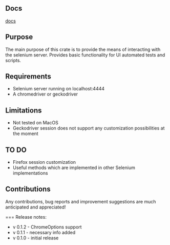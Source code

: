 ## Docs

[docs](https://docs.rs/selenium_webdriver/)

## Purpose

The main purpose of this crate is to provide the means of interacting with the selenium server.
Provides basic functionality for UI automated tests and scripts.

## Requirements

* Selenium server running on localhost:4444
* A chromedriver or geckodriver

## Limitations

* Not tested on MacOS
* Geckodriver session does not support any customization possibilities at the moment

## TO DO

* Firefox session customization
* Useful methods which are implemented in other Selenium implementations

## Contributions
Any contributions, bug reports and improvement suggestions are much anticipated and appreciated!

===
Release notes:

* v 0.1.2 - ChromeOptions support
* v 0.1.1 - necessary info added
* v 0.1.0 - initial release